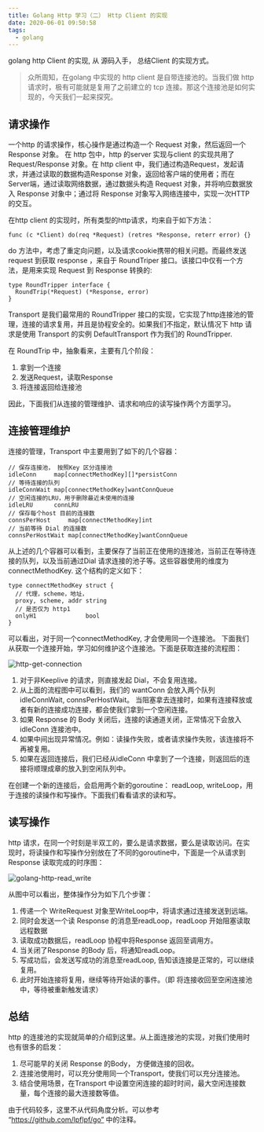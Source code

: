 ```yaml
---
title: Golang Http 学习（二） Http Client 的实现
date: 2020-06-01 09:50:58
tags:
  - golang
---
```


golang http Client 的实现,  从 源码入手， 总结Client 的实现方式。

<!--more-->

> 众所周知，在golang 中实现的 http client 是自带连接池的。当我们做 http 请求时，极有可能就是复用了之前建立的 tcp 连接。那这个连接池是如何实现的，今天我们一起来探究。

## 请求操作

一个http 的请求操作，核心操作是通过构造一个 Request 对象，然后返回一个 Response 对象。
在 http 包中，http 的server 实现与client 的实现共用了Request/Response 对象。在 http client 中，我们通过构造Request，发起请求，并通过读取的数据构造Response 对象，返回给客户端的使用者；而在Server端，通过读取网络数据，通过数据头构造 Request 对象，并将响应数据放入 Response 对象中；通过将 Response 对象写入网络连接中，实现一次HTTP的交互。

在http client 的实现时，所有类型的http请求，均来自于如下方法：

```golang
func (c *Client) do(req *Request) (retres *Response, reterr error) {}
```

do 方法中，考虑了重定向问题，以及请求cookie携带的相关问题。而最终发送 request 到获取 response ，来自于 RoundTriper 接口。该接口中仅有一个方法，是用来实现 Request 到 Response 转换的:

```golang
type RoundTripper interface {
  RoundTrip(*Request) (*Response, error)
}
```

Transport 是我们最常用的 RoundTripper 接口的实现，它实现了http连接池的管理，连接的请求复用，并且是协程安全的。如果我们不指定，默认情况下 http 请求是使用 Transport 的实例 DefaultTransport 作为我们的 RoundTripper.

在 RoundTrip 中，抽象看来，主要有几个阶段：

1. 拿到一个连接
2. 发送Request，读取Response
3. 将连接返回给连接池

因此，下面我们从连接的管理维护、请求和响应的读写操作两个方面学习。

## 连接管理维护

连接的管理，Transport 中主要用到了如下的几个容器：

```golang
// 保存连接池， 按照Key 区分连接池
idleConn     map[connectMethodKey][]*persistConn
// 等待连接的队列
idleConnWait map[connectMethodKey]wantConnQueue
// 空闲连接的LRU，用于删除最近未使用的连接
idleLRU      connLRU
// 保存每个host 目前的连接数
connsPerHost     map[connectMethodKey]int
// 当前等待 Dial 的连接数
connsPerHostWait map[connectMethodKey]wantConnQueue
```

从上述的几个容器可以看到，主要保存了当前正在使用的连接池，当前正在等待连接的队列，以及当前通过Dial 请求连接的池子等。这些容器使用的维度为connectMethodKey. 这个结构的定义如下：

```golang
type connectMethodKey struct {
  // 代理，scheme，地址，
  proxy, scheme, addr string
  // 是否仅为 http1
  onlyH1              bool
}
```

可以看出，对于同一个connectMethodKey, 才会使用同一个连接池。
下面我们从获取一个连接开始，学习如何维护这个连接池。下面是获取连接的流程图：

![http-get-connection](http_get_conn.jpg)

1. 对于非Keeplive 的请求，则直接发起 Dial，不会复用连接。
2. 从上面的流程图中可以看到，我们的 wantConn 会放入两个队列 idleConnWait, connsPerHostWait。 当阻塞拿去连接时，如果有连接释放或者有新的连接成功连接，都会使我们拿到一个空闲连接。
3. 如果 Response 的 Body 关闭后，连接的读通道关闭，正常情况下会放入idleConn 连接池中。
4. 如果中间出现异常情况。例如：读操作失败，或者请求操作失败，该连接将不再被复用。
5. 如果在返回连接后，我们已经从idleConn 中拿到了一个连接，则返回后的连接将顺理成章的放入到空闲队列中。

在创建一个新的连接后，会启用两个新的goroutine： readLoop, writeLoop，用于连接的读操作和写操作。下面我们看看请求的读和写。

## 读写操作

http 请求，在同一个时刻是半双工的，要么是请求数据，要么是读取访问。在实现时，将读操作和写操作分别放在了不同的goroutine中，下面是一个从请求到Response 读取完成的时序图：

![golang-http-read_write](http_read_write.jpg)

从图中可以看出，整体操作分为如下几个步骤：

1. 传递一个 WriteRequest 对象至WriteLoop中，将请求通过连接发送到远端。
2. 同时会发送一个读 Response 的消息至readLoop，readLoop 开始阻塞读取远程数据
3. 读取成功数据后，readLoop 协程中将Response 返回至调用方。
4. 当关闭了Response 的Body 后，将通知readLoop。
5. 写成功后，会发送写成功的消息至readLoop, 告知该连接是正常的，可以继续复用。
6. 此时开始连接将复用，继续等待开始读的事件。（即 将连接收回至空闲连接池中，等待被重新触发请求）

## 总结

http 的连接池的实现就简单的介绍到这里。从上面连接池的实现，对我们使用时也有很多的启发：

1. 尽可能早的关闭 Response 的Body， 方便做连接的回收。
2. 连接池使用时，可以充分使用同一个Transport，使我们可以充分连接池。
3. 结合使用场景，在Transport 中设置空闲连接的超时时间，最大空闲连接数量，每个连接的最大连接数等值。

由于代码较多，这里不从代码角度分析。可以参考 “https://github.com/lpflpf/go” 中的注释。
